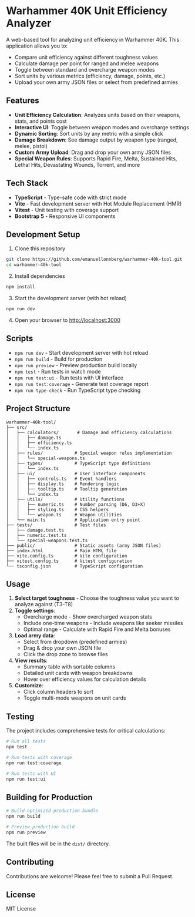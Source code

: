 # Warhammer 40K Unit Efficiency Analyzer

A web-based tool for analyzing unit efficiency in Warhammer 40K. This application allows you to:

- Compare unit efficiency against different toughness values
- Calculate damage per point for ranged and melee weapons
- Toggle between standard and overcharge weapon modes
- Sort units by various metrics (efficiency, damage, points, etc.)
- Upload your own army JSON files or select from predefined armies

## Features

- **Unit Efficiency Calculation**: Analyzes units based on their weapons, stats, and points cost
- **Interactive UI**: Toggle between weapon modes and overcharge settings
- **Dynamic Sorting**: Sort units by any metric with a simple click
- **Damage Breakdown**: See damage output by weapon type (ranged, melee, pistol)
- **Custom Army Upload**: Drag and drop your own army JSON files
- **Special Weapon Rules**: Supports Rapid Fire, Melta, Sustained Hits, Lethal Hits, Devastating Wounds, Torrent, and more

## Tech Stack

- **TypeScript** - Type-safe code with strict mode
- **Vite** - Fast development server with Hot Module Replacement (HMR)
- **Vitest** - Unit testing with coverage support
- **Bootstrap 5** - Responsive UI components

## Development Setup

1. Clone this repository
```bash
git clone https://github.com/emanuellonnberg/warhammer-40k-tool.git
cd warhammer-40k-tool
```

2. Install dependencies
```bash
npm install
```

3. Start the development server (with hot reload)
```bash
npm run dev
```

4. Open your browser to [http://localhost:3000](http://localhost:3000)

## Scripts

- `npm run dev` - Start development server with hot reload
- `npm run build` - Build for production
- `npm run preview` - Preview production build locally
- `npm test` - Run tests in watch mode
- `npm run test:ui` - Run tests with UI interface
- `npm run test:coverage` - Generate test coverage report
- `npm run type-check` - Run TypeScript type checking

## Project Structure

```
warhammer-40k-tool/
├── src/
│   ├── calculators/       # Damage and efficiency calculations
│   │   ├── damage.ts
│   │   ├── efficiency.ts
│   │   └── index.ts
│   ├── rules/            # Special weapon rules implementation
│   │   └── special-weapons.ts
│   ├── types/            # TypeScript type definitions
│   │   └── index.ts
│   ├── ui/               # User interface components
│   │   ├── controls.ts   # Event handlers
│   │   ├── display.ts    # Rendering logic
│   │   ├── tooltip.ts    # Tooltip generation
│   │   └── index.ts
│   ├── utils/            # Utility functions
│   │   ├── numeric.ts    # Number parsing (D6, D3+X)
│   │   ├── styling.ts    # CSS helpers
│   │   └── weapon.ts     # Weapon utilities
│   └── main.ts           # Application entry point
├── tests/                # Test files
│   ├── damage.test.ts
│   ├── numeric.test.ts
│   └── special-weapons.test.ts
├── public/               # Static assets (army JSON files)
├── index.html            # Main HTML file
├── vite.config.ts        # Vite configuration
├── vitest.config.ts      # Vitest configuration
└── tsconfig.json         # TypeScript configuration
```

## Usage

1. **Select target toughness** - Choose the toughness value you want to analyze against (T3-T8)
2. **Toggle settings**:
   - Overcharge mode - Show overcharged weapon stats
   - Include one-time weapons - Include weapons like seeker missiles
   - Optimal range - Calculate with Rapid Fire and Melta bonuses
3. **Load army data**:
   - Select from dropdown (predefined armies)
   - Drag & drop your own JSON file
   - Click the drop zone to browse files
4. **View results**:
   - Summary table with sortable columns
   - Detailed unit cards with weapon breakdowns
   - Hover over efficiency values for calculation details
5. **Customize**:
   - Click column headers to sort
   - Toggle multi-mode weapons on unit cards

## Testing

The project includes comprehensive tests for critical calculations:

```bash
# Run all tests
npm test

# Run tests with coverage
npm run test:coverage

# Run tests with UI
npm run test:ui
```

## Building for Production

```bash
# Build optimized production bundle
npm run build

# Preview production build
npm run preview
```

The built files will be in the `dist/` directory.

## Contributing

Contributions are welcome! Please feel free to submit a Pull Request.

## License

MIT License 